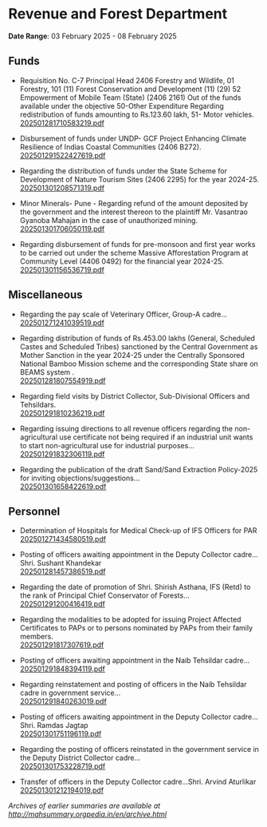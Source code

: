 # Revenue and Forest Department

**Date Range**: 03 February 2025 - 08 February 2025


## Funds
- Requisition No. C-7 Principal Head 2406 Forestry and Wildlife, 01 Forestry, 101 (11) Forest Conservation and Development (11) (29) 52 Empowerment of Mobile Team (State) (2406 2161) Out of the funds available under the objective 50-Other Expenditure Regarding redistribution of funds amounting to Rs.123.60 lakh, 51- Motor vehicles.\
  [202501281710583219.pdf](https://gr.maharashtra.gov.in/Site/Upload/Government%20Resolutions/English/202501281710583219.pdf)

- Disbursement of funds under UNDP- GCF Project Enhancing Climate Resilience of Indias Coastal Communities (2406 B272).\
  [202501291522427619.pdf](https://gr.maharashtra.gov.in/Site/Upload/Government%20Resolutions/English/202501291522427619.pdf)

- Regarding the distribution of funds under the State Scheme for Development of Nature Tourism Sites (2406 2295) for the year 2024-25.\
  [202501301208571319.pdf](https://gr.maharashtra.gov.in/Site/Upload/Government%20Resolutions/English/202501301208571319.pdf)

- Minor Minerals- Pune - Regarding refund of the amount deposited by the government and the interest thereon to the plaintiff Mr. Vasantrao Gyanoba Mahajan in the case of unauthorized mining.\
  [202501301706050119.pdf](https://gr.maharashtra.gov.in/Site/Upload/Government%20Resolutions/English/202501301706050119.pdf)

- Regarding disbursement of funds for pre-monsoon and first year works to be carried out under the scheme Massive Afforestation Program at Community Level (4406 0492) for the financial year 2024-25.\
  [202501301156536719.pdf](https://gr.maharashtra.gov.in/Site/Upload/Government%20Resolutions/English/202501301156536719.pdf)

## Miscellaneous
- Regarding the pay scale of Veterinary Officer, Group-A cadre...\
  [202501271241039519.pdf](https://gr.maharashtra.gov.in/Site/Upload/Government%20Resolutions/English/202501271241039519.pdf)

- Regarding distribution of funds of Rs.453.00 lakhs (General, Scheduled Castes and Scheduled Tribes) sanctioned by the Central Government as Mother Sanction in the year 2024-25 under the Centrally Sponsored National Bamboo Mission scheme and the corresponding State share on BEAMS system .\
  [202501281807554919.pdf](https://gr.maharashtra.gov.in/Site/Upload/Government%20Resolutions/English/202501281807554919.pdf)

- Regarding field visits by District Collector, Sub-Divisional Officers and Tehsildars.\
  [202501291810236219.pdf](https://gr.maharashtra.gov.in/Site/Upload/Government%20Resolutions/English/202501291810236219.pdf)

- Regarding issuing directions to all revenue officers regarding the non-agricultural use certificate not being required if an industrial unit wants to start non-agricultural use for industrial purposes...\
  [202501291832306119.pdf](https://gr.maharashtra.gov.in/Site/Upload/Government%20Resolutions/English/202501291832306119.pdf)

- Regarding the publication of the draft Sand/Sand Extraction Policy-2025 for inviting objections/suggestions...\
  [202501301658422619.pdf](https://gr.maharashtra.gov.in/Site/Upload/Government%20Resolutions/English/202501301658422619.pdf)

## Personnel
- Determination of Hospitals for Medical Check-up of IFS Officers for PAR\
  [202501271434580519.pdf](https://gr.maharashtra.gov.in/Site/Upload/Government%20Resolutions/English/202501271434580519.pdf)

- Posting of officers awaiting appointment in the Deputy Collector cadre... Shri. Sushant Khandekar\
  [202501281457386519.pdf](https://gr.maharashtra.gov.in/Site/Upload/Government%20Resolutions/English/202501281457386519.pdf)

- Regarding the date of promotion of Shri. Shirish Asthana, IFS (Retd) to the rank of Principal Chief Conservator of Forests...\
  [202501291200416419.pdf](https://gr.maharashtra.gov.in/Site/Upload/Government%20Resolutions/English/202501291200416419.pdf)

- Regarding the modalities to be adopted for issuing Project Affected Certificates to PAPs  or to persons nominated by PAPs from their family members.\
  [202501291817307619.pdf](https://gr.maharashtra.gov.in/Site/Upload/Government%20Resolutions/English/202501291817307619.pdf)

- Posting of officers awaiting appointment in the Naib Tehsildar cadre...\
  [202501291848394119.pdf](https://gr.maharashtra.gov.in/Site/Upload/Government%20Resolutions/English/202501291848394119.pdf)

- Regarding reinstatement and posting of officers in the Naib Tehsildar cadre in government service...\
  [202501291840263019.pdf](https://gr.maharashtra.gov.in/Site/Upload/Government%20Resolutions/English/202501291840263019.pdf)

- Posting of officers awaiting appointment in the Deputy Collector cadre... Shri. Ramdas Jagtap\
  [202501301751196119.pdf](https://gr.maharashtra.gov.in/Site/Upload/Government%20Resolutions/English/202501301751196119.pdf)

- Regarding the posting of officers reinstated in the government service in the Deputy District Collector cadre...\
  [202501301753228719.pdf](https://gr.maharashtra.gov.in/Site/Upload/Government%20Resolutions/English/202501301753228719.pdf)

- Transfer of officers in the Deputy Collector cadre...Shri. Arvind Aturlikar\
  [202501301212194019.pdf](https://gr.maharashtra.gov.in/Site/Upload/Government%20Resolutions/English/202501301212194019.pdf)


*Archives of earlier summaries are available at http://mahsummary.orgpedia.in/en/archive.html*